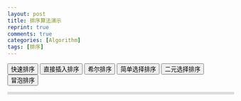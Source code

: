 ```yaml
---
layout: post
title: 排序算法演示
reprint: true
comments: true
categories: [Algorithm]
tags: [排序]
---
```


<script src="http://mat1.gtimg.com/www/mobi/js/zepto.min.js"></script>
<!--[if lt IE 9]><script type="text/javascript" src="../../jmgraph/src/lib/excanvas.js"></script><![endif]-->    
<!--<script type="text/javascript" src="../src/jmgraph.debug.js"></script>    -->
<script type="text/javascript" src="http://gqq.gtimg.com/fefeding/jmgraph/dist/jmGraph.min.js"></script>

<button id="btn_quick" href="#">快速排序</button>
<button id="btn_straightinsertion" href="#">直接插入排序</button>
<button id="btn_shell" href="#">希尔排序</button>
<button id="btn_simpleselection" href="#">简单选择排序</button>
<button id="btn_simpleselection2" href="#">二元选择排序</button>
<button id="btn_bubble" href="#">冒泡排序</button>

<div id="mycanvas" style="border:3px solid #ddd;width:100%;"></div>

<script type="text/javascript">

    //排序管理对象
    function jmSort() {
        //原始数组个数
        this.arrCount = 20;
        //原始数组
        this.source = [];

        var container = document.getElementById('mycanvas');
        this.canvasWidth = Math.min(600, document.getElementById('mycanvas').offsetWidth - 10);
        container.style.width = this.canvasWidth + 'px';
        this.canvasHeight = Math.min(450, window.innerHeight - 10);
        container.style.height = this.canvasHeight + 'px';

        this.graph = new jmGraph('mycanvas',this.canvasWidth,this.canvasHeight);                
        this.rectStyle = {
            stroke:'rgb(173,173,209)',
            lineWidth:1,
            close:true,
            fill: 'rgb(8,209,54)'
        };

        this.disableStyle = {
            stroke:'rgba(173,173,209,0.8)',
            lineWidth:1,
            close:true,
            fill: 'rgba(88,196,113,0.5)'
        };
        //this.rectStyle.shadow = this.graph.createShadow(2,2,2,'rgb(39,40,34)');

        this.selectRectStyle = {
            stroke:'rgb(120,20,80)',
            lineWidth:1,
            zIndex: 100,
            close:true,
            fill: 'rgba(255,180,5,0.7)'
        };
        //this.selectRectStyle.shadow = this.graph.createShadow(4,4,6,'rgb(39,40,34)');

        //基准样式
        this.datumRectStyle = {
            stroke:'rgb(224,84,68)',
            lineWidth:2,
            close:true,
            zIndex: 50,
            lineType: 'dotted',
            fill: 'rgba(224,84,68,0.7)'
        };

        this.labelStyle = {
            stroke:'rgb(120,20,80)',
            textAlign: 'center',
            textBaseline: 'middle',
            font: '12px Arial',
            lineWidth:1
        };
    }

    //延迟数组循环
    jmSort.prototype.arrayTimeout = function(arr, fun, endfun, t, index, end) {
        index = index || 0;
        end = end || arr.length;
        var t = t || 200;
        var self = this;
        function intervalArr() {
            if(index >= end) {endfun && endfun(); return;}
            var r = fun(index, arr[index], function(){
                index ++;
                self.timeoutHandler = setTimeout(intervalArr, t);
            });
            if(r === false) {
                endfun && endfun(); return
            }
        }
        intervalArr();
    }

    //柱子移动动画
    jmSort.prototype.rectAnimate = function(rect, cb) {
        if(typeof index == 'function') {
            cb = index;
            index = 0;
        }
        if(!rect.length) {
            rect = [rect];
        }

        var tox = [];
        var offx = [];
        var pos = [];
        var count = rect.length;
        for(var i=0;i<count;i++) {
            pos[i] = rect[i].rect.position();
            //重新计算其x坐标
            tox[i] = this.xStep * rect[i].index + 10;
            offx[i] = (tox[i] - pos[i].x) / 20;
        }
        
        var self = this;
        function move() {
            var complete = 0;
            for(var i=0;i<count;i++) {
                pos[i].x += offx[i];
                if(offx[i] ==0 || (offx[i] > 0 && pos[i].x >= tox[i]) || (offx[i] < 0 && pos[i].x <= tox[i])) {
                    pos[i].x = tox[i];    
                    complete++;                    
                }                    
            }
            self.graph.redraw();
            if(complete >= count) {
                cb && cb();
            }
            else {
                self.aniTimeoutHandler = setTimeout(move, 20);
            }                    
        }
        move();                
    }

    //播放动画
    jmSort.prototype.play = function(frames, callback) {
        if(typeof frames == 'function') {
            callback = frames;
            frames = null;
        }
        frames = frames || this.frames;
        
        if(frames.length == 0) {
            callback && callback();
            return;
        }
        var f = frames.splice(0,1)[0];//取最早的一个
        var self = this;
        if(f.move && f.move.length) {
            //var count = 0;
            //for(var i=0;i<f.move.length;i++) {
                this.rectAnimate(f.move, function(){
                    //count ++;
                    //if(count >= f.move.length) {
                        self.play(callback);
                    //}
                });
            //}
        }
        else if(f.sels) {
            this.selectRect.apply(this, f.sels);
            this.play(callback);
            //setTimeout(function(){
            //    self.play(callback);
            //}, 40);
        }
        else if(f.datum) {
            if(this.datumLine) {
                var start = this.datumLine.start();
                var end = this.datumLine.end();
                start.y = end.y = f.datum.rect.position().y;
                this.datumLine.visible = true;
            }
            this.play(callback);
        }
        else if(f.refresh) {
            this.refreshGraph(f.refresh);
            this.play(callback);
        }    
        else {
            this.play(callback);
        }            
    }

    //初始化排序条件，原始数组
    jmSort.prototype.init = function(){
        this.source = [];
        this.frames = [];
        var max = 100;
        var offy = this.canvasHeight - 20;
        this.graph.children.clear();
        //当前 x轴分布单位宽度
        this.xStep = (this.canvasWidth - 20) / this.arrCount;

        for(var i=0;i<this.arrCount;i++) {
            var v = {};
            v.value = Math.floor(Math.random() * max);
            v.height = v.value / max * offy;
            this.source.push(v);
        }
        //画基准线
        this.datumLine = this.graph.createLine({x:0,y:0},{x:this.canvasWidth,y:0},this.datumRectStyle);
        this.datumLine.visible = false;
        this.graph.children.add(this.datumLine);
        this.refreshGraph(this.source);
    }
    
    jmSort.prototype.reset = function() {
        if(this.timeoutHandler) clearTimeout(this.timeoutHandler);
        if(this.aniTimeoutHandler)     clearTimeout(this.aniTimeoutHandler);
        if(this.datumLine) this.datumLine.visible = false;
        //this.refreshGraph();    
        this.init();        
    }

    //刷新画布
    jmSort.prototype.refreshGraph = function(arr) {
        arr = arr || this.source;
        //this.graph.children.clear();
        var offy = this.canvasHeight - 20;
        for(var i=0;i<arr.length;i++) {    
            if(arr[i].rect) {
                var pos = arr[i].rect.position();
                pos.x = this.xStep * i + 10;
            }
            else {    
                var pos = {};
                pos.x = this.xStep * i + 10;
                pos.y = offy - arr[i].height;
                arr[i].rect = this.graph.createShape('rect',{position:pos,width: 10, height: arr[i].height, style: this.rectStyle});
                
                var label = this.graph.createShape('label',{style:this.labelStyle,position:{x:0,y:arr[i].height},value:arr[i].value,width:10,height:20});
                
                arr[i].rect.children.add(label);
                this.graph.children.add(arr[i].rect);
            }
            //this.graph.children.add(arr[i].rect);
        }
        this.graph.redraw();
    }

    //选中某几个值，则加亮显示
    jmSort.prototype.selectRect = function(datum, sels, area) {
        var self = this;
        this.graph.children.each(function(i, rect) {
            if(!rect.is('jmRect')) return;
            if(sels && sels.indexOf(rect) > -1) {
                rect.style = self.selectRectStyle;
            }
            else if(datum && datum.indexOf(rect) > -1) {
                rect.style = self.datumRectStyle;
            }
            else if(area && area.indexOf(rect) > -1) {
                rect.style = self.rectStyle;
            }                    
            else {
                rect.style = self.disableStyle;
            }
        });
        this.graph.refresh();
    }

    //快速排序
    //取其中一个值，把小于此值的放到其左边，大于此值的放到其右边
    //如此递归
    jmSort.prototype.quickSort = function(arr, callback) {
        if(typeof arr == 'function') {
            callback = arr;
            arr = null;
        }
        arr = arr || this.source;
        
        var self = this;
        function sort(source, oldleft, oldrigth) {
            if(source.length <= 1) return source;
            //取一个值做为比较对象，这里直接取中间的值（任务一个都可）
            var mindex = Math.floor(source.length /2);                
            var m = source[mindex];//基准值
            self.frames.push({datum: m});

            //选中当前区域
            var area = [];
            for(var i=0;i<source.length;i++) {
                area.push(source[i].rect);
            }
            self.frames.push({sels:[[m.rect],null, area]});

            var left = mindex>0?source.slice(0, mindex):[];
            var right = mindex>0&&mindex<source.length-1?source.slice(mindex+1):[];
            var middle = [m];

            var index = oldleft?oldleft.length:0;
            for(var i=0;i<source.length;i++) {
                var s = source[i];
                self.frames.push({sels:[[m.rect],[s.rect], area]});
                var f = {move:[]};
                var sindex = i;
                if(s.value < m.value) {
                    if(i < mindex) continue;
                    left.push(s);
                    var rindex = right.indexOf(s);
                    right.splice(rindex, 1);
                    sindex = left.length - 1;
                    f.move.push({
                        rect: s.rect,
                        index: sindex + index
                    });
                    var movearr = middle.concat(right);
                    for(var j=0;j<rindex+middle.length;j++) {
                        f.move.push({
                            rect: movearr[j].rect,
                            index: sindex + index + j + 1
                        });
                    }
                }
                else if(s.value > m.value) {
                    if(i > mindex) continue;
                    var lindex = left.indexOf(s);                            
                    left.splice(lindex, 1);
                    right.unshift(s);
                    sindex = left.length + middle.length;
                    f.move.push({
                        rect: s.rect,
                        index: sindex + index
                    });
                    var movearr = left.concat(middle);
                    for(var j=lindex;j<movearr.length;j++) {                                
                        f.move.push({
                            rect: movearr[j].rect,
                            index: index + j
                        });
                    }
                }
                else if(i != mindex) {
                    if(i < mindex) {
                        var lindex = left.indexOf(s);
                        left.splice(lindex, 1);
                        middle.unshift(s);
                        sindex = left.length;
                        f.move.push({
                            rect: s.rect,
                            index: sindex + index
                        });

                        for(var j=lindex;j<left.length;j++) {
                            f.move.push({
                                rect: left[j].rect,
                                index: index + j
                            });
                        }
                    }
                    if(i > mindex) {
                        var rindex = right.indexOf(s);
                        right.splice(right.indexOf(s), 1);
                        middle.push(s);
                        sindex = left.length + middle.length - 1;
                        f.move.push({
                            rect: s.rect,
                            index: sindex + index
                        });
                        for(var j=0;j<rindex;j++) {
                            f.move.push({
                                rect: right[j].rect,
                                index: sindex + index + j + 1
                            });
                        }
                    }                            
                }
                if(f.move.length) self.frames.push(f);
            }

            return sort(left, oldleft, middle.concat(right, oldrigth||[])).concat(middle, sort(right, (oldleft||[]).concat(left, middle)));
        }                
        var result = sort(arr);                
        this.play(function(){
            callback && callback(result);
        });
        return result;
    }

    //直接插入排序
    //将一个记录插入到已排序好的有序表中，从而得到一个新，记录数增1的有序表。即：先将序列的第1个记录看成是一个有序的子序列，然后从第2个记录逐个进行插入，直至整个序列有序为止。
    jmSort.prototype.straightInsertionSort = function(arr, dk, callback) {
        if(typeof arr == 'function') {
            callback = arr;
            arr= null;
        }
        if(typeof dk == 'function') {
            callback = dk;
            dk= 0;
        }

        arr = arr || this.source;
        dk = dk || 1;
        //拷贝一份
        var result = arr.slice(0);
        var self = this;

        for(var i=dk;i<result.length;i++) {
            var k = i;
            var j = k - dk;
            while(j>=0) {
                var v = result[k];
                var pre = result[j];

                this.frames.push({sels: [[v.rect], [pre.rect]]});

                if(v.value < pre.value) {
                    result[j] = v;
                    result[k] = pre;

                    v.index = j;
                    pre.index = k;

                    this.frames.push({move: [{rect: pre.rect,index:k}, {rect:v.rect,index:j}]});

                    k = j;
                    j -= dk;
                }
                else {
                    break;
                }
            }                    
        }

        callback && callback(result);
        return result;                
    }

    //希尔排序
    //先将整个待排序的记录序列分割成为若干子序列分别进行直接插入排序，待整个序列中的记录“基本有序”时，再对全体记录进行依次直接插入排序。
    jmSort.prototype.shellSort = function(arr, callback) {
        if(typeof arr == 'function') {
            callback = arr;
            arr = null;
        }
        arr = arr || this.source;
        var dk = Math.floor(arr.length / 2);
        var result = arr;
        while(dk >= 1) {
            result = this.straightInsertionSort(result, dk);
            dk = Math.floor(dk / 2);
        }
        
        this.play(function(){
            callback && callback(result);
        });
        return result;
    }

    //简单选择排序
    //在要排序的一组数中，选出最小（或者最大）的一个数与第1个位置的数交换；然后在剩下的数当中再找最小（或者最大）的与第2个位置的数交换，依次类推，直到第n-1个元素（倒数第二个数）和第n个元素（最后一个数）比较为止。
    jmSort.prototype.simpleSelectionSort = function(arr, callback) {
        if(typeof arr == 'function') {
            callback = arr;
            arr = null;
        }
        arr = arr || this.source.slice(0);

        for(var i=0;i<arr.length-1;i++) {
            var min = arr[i];
            var minindex = i;

            for(var j=i+1;j<arr.length;j++) {
                if(min.value > arr[j].value) {
                    min = arr[j];
                    minindex = j;
                }
                //this.frames.push({sels:[[min.rect], [arr[j].rect]]});
            }

            if(minindex != i) {
                this.frames.push({sels:[[min.rect], [arr[i].rect]]});
                this.frames.push({move: [{rect: min.rect, index: i}, {rect: arr[i].rect, index: minindex}]});
                arr[minindex] = arr[i];
                arr[i] = min;
            }                    
        }

        this.play(function(){
            callback && callback(arr);
        });
        
        return arr;
    }

    //二元选择排序
    //简单选择排序，每趟循环只能确定一个元素排序后的定位。我们可以考虑改进为每趟循环确定两个元素（当前趟最大和最小记录）的位置,从而减少排序所需的循环次数。改进后对n个数据进行排序，最多只需进行[n/2]趟循环即可
    jmSort.prototype.selection2Sort = function(arr, callback) {
        if(typeof arr == 'function') {
            callback = arr;
            arr = null;
        }
        arr = arr || this.source.slice(0);

        var index = -1;
        var self = this;
        var end = Math.floor(arr.length / 2);
        for(var i=0;i<end;i++) {
            //取最小值和最大值
            var min = arr[i];
            var max = arr[i];
            var minindex = i;
            var maxindex = i;

            for(var j=i+1;j<arr.length-i;j++) {
                if(min.value > arr[j].value) {
                    min = arr[j];
                    minindex = j;
                }
                if(max.value <= arr[j].value) {
                    max = arr[j];
                    maxindex = j;
                }
            }

            var maxpos = j - 1;
            this.frames.push({sels:[[min.rect, arr[i].rect], [max.rect, arr[maxpos].rect]]});
            if(minindex != i) {                        
                this.frames.push({move: [{rect: min.rect, index: i}, {rect: arr[i].rect, index: minindex}]});
                arr[minindex] = arr[i];
                arr[i] = min;
                //如果最大值是当前起始值，则它被换到最小值位置上了
                //需要重新改变最大值的索引为找到的最小值的索引
                if(maxindex == i) {
                    maxindex = minindex;
                }
            }
            if(maxindex != maxpos) {                        
                this.frames.push({move: [{rect: max.rect, index: maxpos}, {rect: arr[maxpos].rect, index: maxindex}]});
                arr[maxindex] = arr[maxpos];
                arr[maxpos] = min;
            }        
        }

        this.play(function(){
            callback && callback(arr);
        });
        
        return arr;
    }

    //冒泡排序
    //在要排序的一组数中，对当前还未排好序的范围内的全部数，自上而下对相邻的两个数依次进行比较和调整，让较大的数往下沉，较小的往上冒。即：每当两相邻的数比较后发现它们的排序与排序要求相反时，就将它们互换。
    jmSort.prototype.bubbleSort = function(arr, callback) {
        if(typeof arr == 'function') {
            callback = arr;
            arr = null;
        }
        arr = arr || this.source.slice(0);

        var i = arr.length - 1;
        while(i > 0) {
            var pos = 0;
            for(var j=0;j<i;j++) {
                this.frames.push({
                    sels: [[arr[j].rect],[arr[j+1].rect]]
                });

                if(arr[j].value > arr[j+1].value) {
                    pos = j;
                    var tmp=arr[j];arr[j]=arr[j+1];arr[j+1]=tmp;
                    this.frames.push({
                        move: [{
                            rect: tmp.rect,
                            index: arr.indexOf(tmp)
                        },{
                            rect: arr[j].rect,
                            index: arr.indexOf(arr[j])
                        }]
                    });
                }
            }
            i=pos;
        }
        this.play(function(){
            callback && callback(arr);
        });
    }

    jQuery(function ($){
        //开始
        var sort = new jmSort();
        sort.init();
        sort.selection2Sort(function(ret){
            console.log(ret);
        });        

        $('#btn_quick').click(function(){
            sort.reset();
            sort.quickSort(null,null,null,function(ret) {
                this.datumLine.visible = false;
                this.selectRect(ret);
                console.log(ret);
            });    
            return false;
        });
        $('#btn_straightinsertion').click(function(){
            sort.reset();
            sort.straightInsertionSort(function(result){
                sort.play();
                console.log(result);
            });
            return false;    
        });
        $('#btn_shell').click(function(){
            sort.reset();
            sort.shellSort();
            return false;    
        });
        $('#btn_simpleselection').click(function(){
            sort.reset();
            sort.simpleSelectionSort();    
            return false;
        });
        $('#btn_simpleselection2').click(function(){
            sort.reset();
            sort.selection2Sort();
            return false;                
        });
        $('#btn_bubble').click(function(){
            sort.reset();
            sort.bubbleSort();
            return false;
        });
    });
    
</script>
